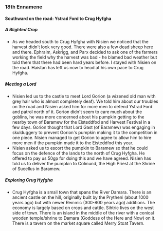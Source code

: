 ### 18th Ennamene
#### Southward on the road: Ystrad Ford to Crug Hyfgha
##### A Blighted Crop
* As we headed south to Crug Hyfgha with Nisien we noticed that the harvest didn't look very good. There were also a few dead sheep here and there. Ephraim, Askrigg, and Parx decided to ask one of the farmers working the field why the harvest was bad - he blamed bad weather but told them that there had been hard years before. I stayed with Nisien on the road. Haistan has left us now to head at his own pace to Crug Hyfgha.

##### Meeting a Lord
* Nisien led us to the castle to meet Lord Gorion (a wizened old man with grey hair who is almost completely deaf). We told him about our troubles on the road and Nisien asked him for more men to defend Ystrad Ford and patrol north of it. Gorion didn't seem to care much about the goblins, he was more concerned about his pumpkin getting to the nearby town of Baramew for the Eisteddfod and Harvest Festival in a few days. Gorion thought that Lord Gast (of Baramew) was engaging in skulduggery to prevent Gorion's pumpkin making it to the competition in one piece. Nisien managed to get Gorion to agree to allow him to hire more men if the pumpkin made it to the Eisteddfod this year.
* Nisien asked us to escort the pumpkin to Baramew so that he could focus on the defence of the lands to the north of Crug Hyfgha. He offered to pay us 50gp for doing this and we have agreed. Nisien has told us to deliver the pumpkin to Colmund, the High Priest at the Shrine of Sucellus in Baramew.

##### Exploring Crug Hyfgha
* Crug Hyfgha is a small town that spans the River Damara. There is an ancient castle on the hill, originally built by the Prytheni (about 1000 years ago) but with newer Remmic (300-800 years ago) additions. The economy is largely based on crops and cattle. Sihtric lives on the west side of town. There is an island in the middle of the river with a conical wooden temple/shrine to Damara (Goddess of the Here and Now) on it. There is a tavern on the market square called Merry Stoat Tavern.
